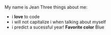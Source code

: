 My name is Jean
Three things about me:
* i **love** to code
* i will not capitalize i when talking about myself
* i predict a sucessful year!
**Favorite color** Blue
